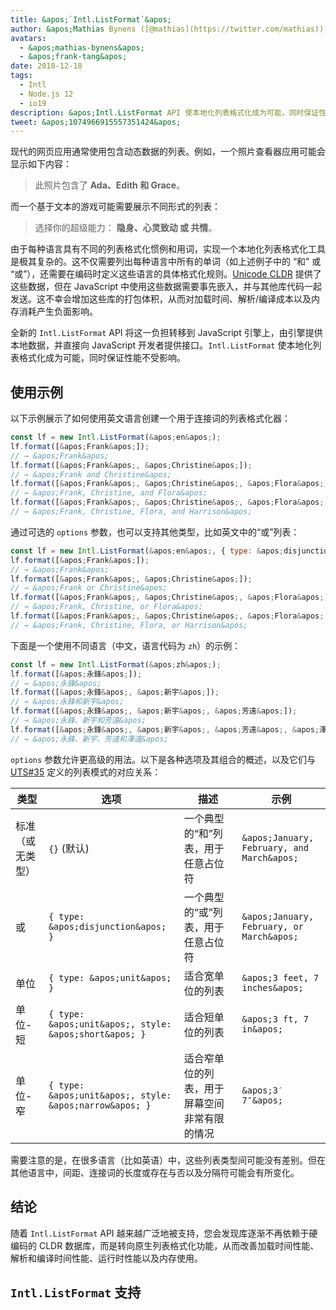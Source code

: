 ```yaml
---
title: &apos;`Intl.ListFormat`&apos;
author: &apos;Mathias Bynens ([@mathias](https://twitter.com/mathias)) 和 Frank Yung-Fong Tang&apos;
avatars:
  - &apos;mathias-bynens&apos;
  - &apos;frank-tang&apos;
date: 2018-12-18
tags:
  - Intl
  - Node.js 12
  - io19
description: &apos;Intl.ListFormat API 使本地化列表格式化成为可能，同时保证性能不受影响。&apos;
tweet: &apos;1074966915557351424&apos;
---
```

现代的网页应用通常使用包含动态数据的列表。例如，一个照片查看器应用可能会显示如下内容：

> 此照片包含了 **Ada、Edith 和 Grace**。

而一个基于文本的游戏可能需要展示不同形式的列表：

> 选择你的超级能力： **隐身、心灵致动 或 共情**。

由于每种语言具有不同的列表格式化惯例和用词，实现一个本地化列表格式化工具是极其复杂的。这不仅需要列出每种语言中所有的单词（如上述例子中的 “和” 或 “或”），还需要在编码时定义这些语言的具体格式化规则。[Unicode CLDR](http://cldr.unicode.org/translation/lists) 提供了这些数据，但在 JavaScript 中使用这些数据需要事先嵌入，并与其他库代码一起发送。这不幸会增加这些库的打包体积，从而对加载时间、解析/编译成本以及内存消耗产生负面影响。

<!--truncate-->
全新的 `Intl.ListFormat` API 将这一负担转移到 JavaScript 引擎上，由引擎提供本地数据，并直接向 JavaScript 开发者提供接口。`Intl.ListFormat` 使本地化列表格式化成为可能，同时保证性能不受影响。

## 使用示例

以下示例展示了如何使用英文语言创建一个用于连接词的列表格式化器：

```js
const lf = new Intl.ListFormat(&apos;en&apos;);
lf.format([&apos;Frank&apos;]);
// → &apos;Frank&apos;
lf.format([&apos;Frank&apos;, &apos;Christine&apos;]);
// → &apos;Frank and Christine&apos;
lf.format([&apos;Frank&apos;, &apos;Christine&apos;, &apos;Flora&apos;]);
// → &apos;Frank, Christine, and Flora&apos;
lf.format([&apos;Frank&apos;, &apos;Christine&apos;, &apos;Flora&apos;, &apos;Harrison&apos;]);
// → &apos;Frank, Christine, Flora, and Harrison&apos;
```

通过可选的 `options` 参数，也可以支持其他类型，比如英文中的“或”列表：

```js
const lf = new Intl.ListFormat(&apos;en&apos;, { type: &apos;disjunction&apos; });
lf.format([&apos;Frank&apos;]);
// → &apos;Frank&apos;
lf.format([&apos;Frank&apos;, &apos;Christine&apos;]);
// → &apos;Frank or Christine&apos;
lf.format([&apos;Frank&apos;, &apos;Christine&apos;, &apos;Flora&apos;]);
// → &apos;Frank, Christine, or Flora&apos;
lf.format([&apos;Frank&apos;, &apos;Christine&apos;, &apos;Flora&apos;, &apos;Harrison&apos;]);
// → &apos;Frank, Christine, Flora, or Harrison&apos;
```

下面是一个使用不同语言（中文，语言代码为 `zh`）的示例：

```js
const lf = new Intl.ListFormat(&apos;zh&apos;);
lf.format([&apos;永鋒&apos;]);
// → &apos;永鋒&apos;
lf.format([&apos;永鋒&apos;, &apos;新宇&apos;]);
// → &apos;永鋒和新宇&apos;
lf.format([&apos;永鋒&apos;, &apos;新宇&apos;, &apos;芳遠&apos;]);
// → &apos;永鋒、新宇和芳遠&apos;
lf.format([&apos;永鋒&apos;, &apos;新宇&apos;, &apos;芳遠&apos;, &apos;澤遠&apos;]);
// → &apos;永鋒、新宇、芳遠和澤遠&apos;
```

`options` 参数允许更高级的用法。以下是各种选项及其组合的概述，以及它们与 [UTS#35](https://unicode.org/reports/tr35/tr35-general.html#ListPatterns) 定义的列表模式的对应关系：


| 类型                  | 选项                                   | 描述                                                                                     | 示例                         |
| --------------------- | ----------------------------------------- | ----------------------------------------------------------------------------------------------- | -------------------------------- |
| 标准（或无类型）       | `{}` (默认)                            | 一个典型的“和”列表，用于任意占位符                                                    | `&apos;January, February, and March&apos;` |
| 或                    | `{ type: &apos;disjunction&apos; }`                 | 一个典型的“或”列表，用于任意占位符                                                    | `&apos;January, February, or March&apos;`  |
| 单位                  | `{ type: &apos;unit&apos; }`                        | 适合宽单位的列表                                                                   | `&apos;3 feet, 7 inches&apos;`             |
| 单位-短               | `{ type: &apos;unit&apos;, style: &apos;short&apos; }`        | 适合短单位的列表                                                                   | `&apos;3 ft, 7 in&apos;`                   |
| 单位-窄               | `{ type: &apos;unit&apos;, style: &apos;narrow&apos; }`       | 适合窄单位的列表，用于屏幕空间非常有限的情况                                      | `&apos;3′ 7″&apos;`                        |


需要注意的是，在很多语言（比如英语）中，这些列表类型间可能没有差别。但在其他语言中，间距、连接词的长度或存在与否以及分隔符可能会有所变化。

## 结论

随着 `Intl.ListFormat` API 越来越广泛地被支持，您会发现库逐渐不再依赖于硬编码的 CLDR 数据库，而是转向原生列表格式化功能，从而改善加载时间性能、解析和编译时间性能、运行时性能以及内存使用。

## `Intl.ListFormat` 支持

<feature-support chrome="72 /blog/v8-release-72#intl.listformat"
                 firefox="不支持"
                 safari="不支持"
                 nodejs="12 https://twitter.com/mathias/status/1120700101637353473"
                 babel="不支持"></feature-support>
